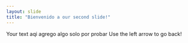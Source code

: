 ```yaml
---
layout: slide
title: "Bienvenido a our second slide!"
---
```

Your text aqi agrego algo solo por probar
Use the left arrow to go back!
